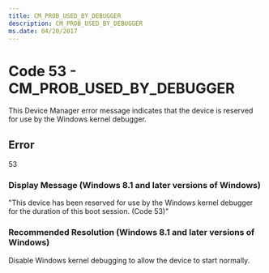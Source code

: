 ```yaml
---
title: CM_PROB_USED_BY_DEBUGGER
description: CM_PROB_USED_BY_DEBUGGER
ms.date: 04/20/2017
---
```


# Code 53 - CM_PROB_USED_BY_DEBUGGER

This Device Manager error message indicates that the device is reserved for use by the Windows kernel debugger.

## Error

53

### Display Message (Windows 8.1 and later versions of Windows)

"This device has been reserved for use by the Windows kernel debugger for the duration of this boot session. (Code 53)"

### Recommended Resolution (Windows 8.1 and later versions of Windows)

Disable Windows kernel debugging to allow the device to start normally.
